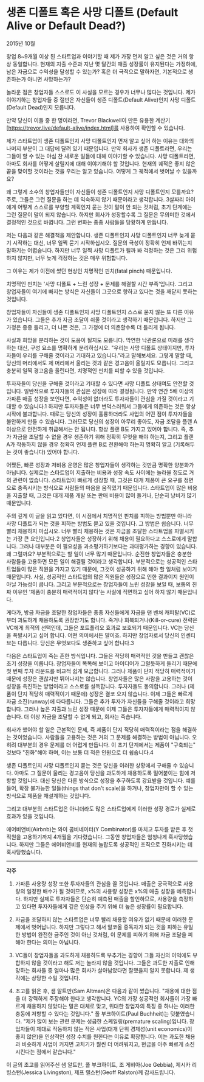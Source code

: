 # 생존 디폴트 혹은 사망 디폴트 (Default Alive or Default Dead?)

2015년 10월

창업 8~9개월 이상 된 스타트업과 이야기할 때 제가 가장 먼저 알고 싶은 것은 거의 항상 동일합니다. 현재의 지출 수준과 지난 몇 달간의 매출 성장률이 유지된다는 가정하에, 남은 자금으로 수익성을 달성할 수 있는가? 혹은 더 극적으로 말하자면, 기본적으로 생존하는가 아니면 사망하는가?

놀라운 점은 창업자들 스스로도 이 사실을 모르는 경우가 너무나 많다는 것입니다. 제가 이야기하는 창업자들 중 절반은 자신들이 생존 디폴트(Default Alive)인지 사망 디폴트(Default Dead)인지 모릅니다.

만약 당신이 이들 중 한 명이라면, Trevor Blackwell이 만든 유용한 계산기[https://trevor.live/default-alive/index.html]를 사용하여 확인할 수 있습니다.

제가 스타트업이 생존 디폴트인지 사망 디폴트인지 먼저 알고 싶어 하는 이유는 대화의 나머지 부분이 그 대답에 달려 있기 때문입니다. 만약 회사가 생존 디폴트라면, 우리는 그들이 할 수 있는 야심 찬 새로운 일들에 대해 이야기할 수 있습니다. 사망 디폴트라면, 아마도 회사를 어떻게 살릴지에 대해 이야기해야 할 것입니다. 현재의 궤적은 좋지 않은 끝을 맞이할 것이라는 것을 우리는 알고 있습니다. 어떻게 그 궤적에서 벗어날 수 있을까요?

왜 그렇게 소수의 창업자들만이 자신들이 생존 디폴트인지 사망 디폴트인지 모를까요? 주로, 그들은 그런 질문을 하는 데 익숙하지 않기 때문이라고 생각합니다. 3살짜리 아이에게 어떻게 스스로를 부양할 계획인지 묻는 것이 말이 안 되는 것처럼, 초기 단계에는 그런 질문이 말이 되지 않습니다. 하지만 회사가 성장할수록 그 질문은 무의미한 것에서 결정적인 것으로 바뀝니다. 그런 변화는 종종 사람들을 당황하게 만듭니다.

저는 다음과 같은 해결책을 제안합니다. 생존 디폴트인지 사망 디폴트인지 너무 늦게 묻기 시작하는 대신, 너무 일찍 묻기 시작하십시오. 질문의 극성이 정확히 언제 바뀌는지 말하기는 어렵습니다. 하지만 너무 일찍 사망 디폴트가 될까 봐 걱정하는 것은 그리 위험하지 않지만, 너무 늦게 걱정하는 것은 매우 위험합니다.

그 이유는 제가 이전에 썼던 현상인 치명적인 핀치(fatal pinch) 때문입니다.

치명적인 핀치는 '사망 디폴트 + 느린 성장 + 문제를 해결할 시간 부족'입니다. 그리고 창업자들이 여기에 빠지는 방식은 자신들이 그곳으로 향하고 있다는 것을 깨닫지 못하는 것입니다.

창업자들이 자신들이 생존 디폴트인지 사망 디폴트인지 스스로 묻지 않는 또 다른 이유가 있습니다. 그들은 추가 자금 조달이 쉬울 것이라고 생각하기 때문입니다. 하지만 그 가정은 종종 틀리고, 더 나쁜 것은, 그 가정에 더 의존할수록 더 틀리게 됩니다.

사실과 희망을 분리하는 것이 도움이 될지도 모릅니다. 막연한 낙관론으로 미래를 생각하는 대신, 구성 요소를 명확하게 분리하십시오. "우리는 사망 디폴트 상태이지만, 투자자들이 우리를 구해줄 것이라고 기대하고 있습니다."라고 말해보세요. 그렇게 말할 때, 당신의 머리에서도 제 머리에서 울리는 것과 같은 경고음이 울릴지도 모릅니다. 그리고 충분히 일찍 경고음을 울린다면, 치명적인 핀치를 피할 수 있을 것입니다.

투자자들이 당신을 구해줄 것이라고 기대할 수 있다면 사망 디폴트 상태여도 안전할 것입니다. 일반적으로 투자자들의 관심은 성장에 따라 결정됩니다. 만약 연간 5배 이상의 가파른 매출 성장을 보인다면, 수익성이 없더라도 투자자들이 관심을 가질 것이라고 기대할 수 있습니다.1 하지만 투자자들은 너무 변덕스러워서 그들에게 의존하는 것은 항상 시작에 불과합니다. 때로는 당신의 성장이 훌륭하더라도 사업의 어떤 점이 투자자들을 불안하게 만들 수 있습니다. 그러므로 당신의 성장이 아무리 좋아도, 자금 조달을 플랜 A 이상으로 안전하게 취급해서는 안 됩니다. 항상 플랜 B도 가지고 있어야 합니다. 즉, 추가 자금을 조달할 수 없을 경우 생존하기 위해 정확히 무엇을 해야 하는지, 그리고 플랜 A가 작동하지 않을 경우 정확히 언제 플랜 B로 전환해야 하는지 명확히 알고 (기록해두는 것이 좋습니다) 있어야 합니다.

어쨌든, 빠른 성장과 저비용 운영은 많은 창업자들이 생각하는 것만큼 명확한 양분화가 아닙니다. 실제로는 스타트업이 지출하는 비용과 성장 속도 사이에는 놀라울 정도로 거의 관련이 없습니다. 스타트업이 빠르게 성장할 때, 그것은 대개 제품이 큰 요구를 정면으로 충족시키는 방식으로 사람들의 마음을 움직였기 때문입니다. 스타트업이 많은 비용을 지출할 때, 그것은 대개 제품 개발 또는 판매 비용이 많이 들거나, 단순히 낭비가 많기 때문입니다.

주의 깊게 이 글을 읽고 있다면, 이 시점에서 치명적인 핀치를 피하는 방법뿐만 아니라 사망 디폴트가 되는 것을 피하는 방법도 묻고 있을 것입니다. 그 방법은 쉽습니다. 너무 빨리 채용하지 마십시오. 너무 빨리 채용하는 것은 자금을 조달한 스타트업을 파멸시키는 가장 큰 요인입니다.2 창업자들은 성장하기 위해 채용이 필요하다고 스스로에게 말합니다. 그러나 대부분은 이 필요성을 과소평가하기보다는 과대평가하는 경향이 있습니다. 왜 그럴까요? 부분적으로는 할 일이 너무 많기 때문입니다. 순진한 창업자들은 충분한 사람들을 고용하면 모든 일이 해결될 것이라고 생각합니다. 부분적으로는 성공적인 스타트업들이 많은 직원을 가지고 있기 때문에, 그것이 성공하기 위해 해야 할 일처럼 보이기 때문입니다. 사실, 성공적인 스타트업의 많은 직원들은 성장으로 인한 결과이지 원인이 아닐 가능성이 큽니다. 그리고 부분적으로는 창업자들이 느린 성장을 보일 때, 보통의 진짜 이유인 '제품이 충분히 매력적이지 않다'는 사실에 직면하고 싶어 하지 않기 때문입니다.

게다가, 방금 자금을 조달한 창업자들은 종종 자신들에게 자금을 댄 벤처 캐피탈(VC)로부터 과도하게 채용하도록 권장받기도 합니다. 죽거나 회복되거나(Kill-or-cure) 전략은 VC에게 최적의 선택인데, 그들은 포트폴리오 효과로 보호되기 때문입니다. VC는 당신을 폭발시키고 싶어 합니다. 어떤 의미에서든 말이죠. 하지만 창업자로서 당신의 인센티브는 다릅니다. 당신은 무엇보다도 생존하고 싶어 합니다.3

다음은 스타트업이 죽는 흔한 방식입니다. 그들은 적당히 매력적인 것을 만들고 괜찮은 초기 성장을 이룹니다. 창업자들이 똑똑해 보이고 아이디어가 그럴듯하게 들리기 때문에 첫 번째 투자 라운드를 비교적 쉽게 모금합니다. 그러나 제품이 단지 적당히 매력적이기 때문에 성장은 괜찮지만 뛰어나지는 않습니다. 창업자들은 많은 사람을 고용하는 것이 성장을 촉진하는 방법이라고 스스로를 설득합니다. 투자자들도 동의합니다. 그러나 (제품이 단지 적당히 매력적이기 때문에) 성장은 결코 오지 않습니다. 이제 그들은 빠르게 자금 소진(runway)에 다다릅니다. 그들은 추가 투자가 자신들을 구해줄 것이라고 희망합니다. 그러나 높은 지출과 느린 성장 때문에 이제 그들은 투자자들에게 매력적이지 않습니다. 더 이상 자금을 조달할 수 없게 되고, 회사는 죽습니다.

회사가 했어야 할 일은 근본적인 문제, 즉 제품이 단지 적당히 매력적이라는 점을 해결하는 것이었습니다. 사람들을 고용하는 것은 거의 그 문제를 해결하는 방법이 아닙니다. 오히려 대부분의 경우 문제를 더 어렵게 만듭니다. 이 초기 단계에서는 제품이 "구축되는" 것보다 "진화"해야 하며, 이는 보통 더 적은 인원으로 더 쉽습니다.4

생존 디폴트인지 사망 디폴트인지 묻는 것은 당신을 이러한 상황에서 구해줄 수 있습니다. 아마도 그 질문이 울리는 경고음이 당신을 과도하게 채용하도록 밀어붙이는 힘에 저항할 것입니다. 대신 당신은 다른 방식으로 성장을 추구하도록 강요받을 것입니다. 예를 들어, 확장 불가능한 일들(things that don't scale)을 하거나, 창업자만이 할 수 있는 방식으로 제품을 재설계하는 것입니다.

그리고 대부분의 스타트업은 아니더라도 많은 스타트업에게 이러한 성장 경로가 실제로 효과가 있을 것입니다.

에어비앤비(Airbnb)는 와이 콤비네이터(Y Combinator)를 마치고 투자를 받은 후 첫 직원을 고용하기까지 4개월을 기다렸습니다. 그동안 창업자들은 엄청나게 혹사당했습니다. 하지만 그들은 에어비앤비를 현재의 놀랍도록 성공적인 조직으로 진화시키는 데 혹사당했습니다.

---

**각주**

1. 가파른 사용량 성장 또한 투자자들의 관심을 끌 것입니다. 매출은 궁극적으로 사용량의 일정한 배수가 될 것이므로, x%의 사용량 성장은 x%의 매출 성장을 예측합니다. 하지만 실제로 투자자들은 단순히 예측된 매출을 할인하므로, 사용량을 측정하고 있다면 투자자들에게 깊은 인상을 주기 위해 더 높은 성장률이 필요합니다.

2. 자금을 조달하지 않는 스타트업은 너무 빨리 채용할 여유가 없기 때문에 이러한 문제에서 벗어납니다. 하지만 그렇다고 해서 알코올 중독자가 되는 것을 피하는 유일한 방법이 완전한 금주인 것이 아닌 것처럼, 이 문제를 피하기 위해 자금 조달을 피해야 한다는 의미는 아닙니다.

3. VC들이 창업자들을 과도하게 채용하도록 부추기는 경향이 그들 자신의 이익에도 부합하지 않을 것이라고 해도 저는 놀라지 않을 것입니다. 그들은 과도한 지출로 인해 망하는 회사들 중 얼마나 많은 회사가 살아남았다면 잘했을지 알지 못합니다. 제 생각에는 상당한 수일 것입니다.

4. 초고를 읽은 후, 샘 알트만(Sam Altman)은 다음과 같이 썼습니다. "채용에 대한 점을 더 강력하게 주장해야 한다고 생각합니다. YC의 가장 성공적인 회사들이 가장 빠르게 채용하지 않았다는 말은 대체로 맞고, 위대한 창업자의 특징 중 하나는 이러한 충동에 저항할 수 있다는 것입니다." 폴 부크하이트(Paul Buchheit)는 덧붙였습니다. "제가 많이 보는 관련 문제는 성급한 스케일링(premature scaling)입니다. 창업자들이 제대로 작동하지 않는 작은 사업(대개 단위 경제성(unit economics)이 좋지 않은)을 인상적인 성장 수치를 원한다는 이유로 확장합니다. 이는 과도한 채용과 비슷하게 사업이 커지면 고치기가 훨씬 더 어려워지고, 현금을 아주 빠르게 소진시킨다는 점에서 같습니다."

이 글의 초고를 읽어주신 샘 알트만, 폴 부크하이트, 조 게비아(Joe Gebbia), 제시카 리빙스턴(Jessica Livingston), 제프 랠스턴(Geoff Ralston)께 감사드립니다.